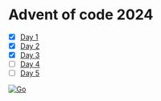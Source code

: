 # Advent of code 2024
- [x] [Day 1](./day1)
- [x] [Day 2](./day2)
- [x] [Day 3](./day3)
- [ ] [Day 4](./day4)
- [ ] [Day 5](./day5)

[![Go](https://github.com/Acollie/AOC-24/actions/workflows/go.yml/badge.svg)](https://github.com/Acollie/AOC-24/actions/workflows/go.yml)